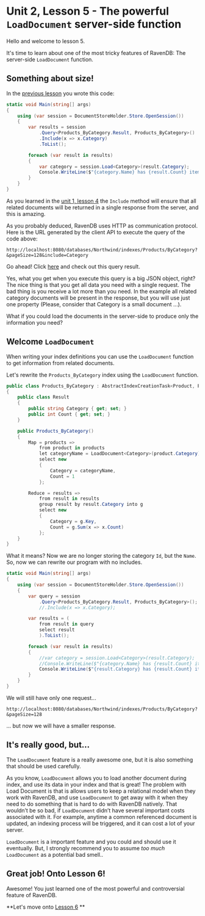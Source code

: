 # Unit 2, Lesson 5 - The powerful `LoadDocument` server-side function

Hello and welcome to lesson 5.

It's time to learn about one of the most tricky features of RavenDB: The
server-side `LoadDocument` function.

## Something about size!

In the [previous lesson](../lesson4/README.md) you wrote this code:

````csharp
static void Main(string[] args)
{
    using (var session = DocumentStoreHolder.Store.OpenSession())
    {
        var results = session
            .Query<Products_ByCategory.Result, Products_ByCategory>()
            .Include(x => x.Category)
            .ToList();

        foreach (var result in results)
        {
            var category = session.Load<Category>(result.Category);
            Console.WriteLine($"{category.Name} has {result.Count} items.");
        }
    }
}
````

As you learned in the [unit 1, lesson 4](../../Unit-1/lesson4/README.md) the `Include` method
will ensure that all related documents will be returned in a single response from the server, and
this is amazing.

As you probably deduced, RavenDB uses HTTP as communication protocol. Here is the URL generated by
the client API to execute the query of the code above:

````
http://localhost:8080/databases/Northwind/indexes/Products/ByCategory?&pageSize=128&include=Category
````

Go ahead! Click [here](http://localhost:8080/databases/Northwind/indexes/Products/ByCategory?&pageSize=128&include=Category) and
check out this query result.

Yes, what you get when you execute this query is a big JSON object, right? The nice thing is that you get all data you need with a single request. The bad thing is you receive a lot more than you need.
In the example all related category documents will be present in the response, but you will use just one property (Please, consider that
Category is a small document ...).

What if you could load the documents in the server-side to produce only the information you need?

## Welcome `LoadDocument`

When writing your index definitions you can use the `LoadDocument` function to get information from related documents. 

Let's rewrite the `Products_ByCategory` index using the `LoadDocument` function.

````csharp
public class Products_ByCategory : AbstractIndexCreationTask<Product, Products_ByCategory.Result>
{
    public class Result
    {
        public string Category { get; set; }
        public int Count { get; set; }
    }

    public Products_ByCategory()
    {
        Map = products =>
            from product in products
            let categoryName = LoadDocument<Category>(product.Category).Name
            select new
            {
                Category = categoryName,
                Count = 1
            };

        Reduce = results =>
            from result in results
            group result by result.Category into g
            select new
            {
                Category = g.Key,
                Count = g.Sum(x => x.Count)
            };
    }
}
````

What it means? Now we are no longer storing the category `Id`, but the `Name`. So, now we 
can rewrite our program with no includes.

````csharp
static void Main(string[] args)
{
    using (var session = DocumentStoreHolder.Store.OpenSession())
    {
        var query = session
            .Query<Products_ByCategory.Result, Products_ByCategory>();
            //.Include(x => x.Category);

        var results = (
            from result in query
            select result
            ).ToList();

        foreach (var result in results)
        {
            //var category = session.Load<Category>(result.Category);
            //Console.WriteLine($"{category.Name} has {result.Count} items.");
            Console.WriteLine($"{result.Category} has {result.Count} items.");
        }
    }
}
````

We will still have only one request...

````
http://localhost:8080/databases/Northwind/indexes/Products/ByCategory?&pageSize=128
````

... but now we will have a smaller response.

## It's really good, but...

The `LoadDocument` feature is a really awesome one, but it is also something that should
be used carefully. 

As you know, `LoadDocument` allows you to load another document during index, and use its data in your index and that is great!
The problem with Load Document is that is allows users to keep a relational
model when they work with RavenDB, and use `LoadDocument` to get away with
it when they need to do something that is hard to do with RavenDB natively.
That wouldn’t be so bad, if `LoadDocument` didn’t have several important costs
associated with it. For example, anytime a common referenced document is updated, an
indexing process will be triggered, and it can cost a lot of your server. 

`LoadDocument` is a important feature and you could and should use it eventually. But,
I strongly recommend you to assume *too much* `LoadDocument` as a potential bad smell..   


## Great job! Onto Lesson 6!

Awesome! You just learned one of the most powerful and controversial feature of RavenDB.

**Let's move onto [Lesson 6](../lesson6/README.md) **


